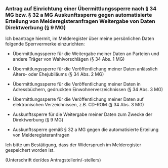 ### Antrag auf Einrichtung einer Übermittlungssperre nach § 34 MG bzw. § 32 a MG Auskunftssperre gegen automatisierte Erteilung von Melderegisteranfragen Weitergabe von Daten Direktwerbung (§ 9 MG)

Ich beantrage hiermit, im Melderegister über meine persönlichen Daten folgende Sperrvermerke einzurichten:

+ Übermittlungssperre für die Weitergabe meiner Daten an Parteien und andere Träger von Wahlvorschlägen (§ 34 Abs. 1 MG)

+ Übermittlungssperre für die Veröffentlichung meiner Daten anlässlich Alters- oder Ehejubiläums (§ 34 Abs. 2 MG)

+ Übermittlungssperre für die Veröffentlichung meiner Daten in Adressbüchern, gedruckten Einwohnerverzeichnissen (§ 34 Abs. 3 MG)

+ Übermittlungssperre für die Veröffentlichung meiner Daten auf elektronischen Verzeichnissen, z.B. CD-ROM (§ 34 Abs. 3 MG)

+ Auskunftssperre für die Weitergabe meiner Daten zum Zwecke der Direktwerbung (§ 9 MG)

+ Auskunftssperre gemäß § 32 a MG gegen die automatisierte Erteilung von Melderegisteranfragen

Ich bitte um Bestätigung, dass der Widerspruch im Melderegister gespeichert worden ist.

(Unterschrift der/des Antragstellerin/-stellers)
